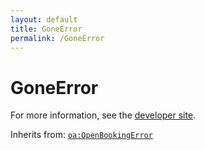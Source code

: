 ```yaml
---
layout: default
title: GoneError
permalink: /GoneError
---
```


# GoneError


For more information, see the [developer site](https://developer.openactive.io/data-model/types/goneerror).

Inherits from: [`oa:OpenBookingError`](https://openactive.io/OpenBookingError)

